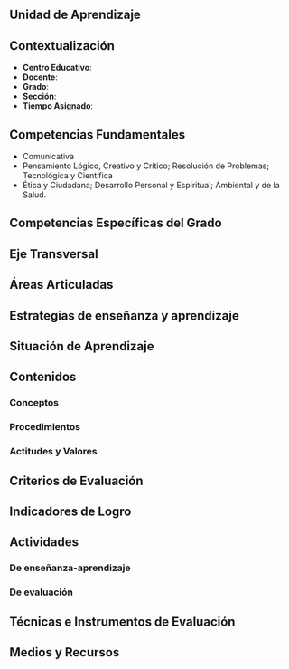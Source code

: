 ## Unidad de Aprendizaje

## Contextualizaci&oacute;n

- **Centro Educativo**: 
- **Docente**: 
- **Grado**: 
- **Sección**: 
- **Tiempo Asignado**: 

## Competencias Fundamentales
- Comunicativa
- Pensamiento Lógico, Creativo y Crítico; Resolución de Problemas; Tecnológica y Científica
- Ética y Ciudadana; Desarrollo Personal y Espiritual; Ambiental y de la Salud.

## Competencias Específicas del Grado

## Eje Transversal

## Áreas Articuladas

## Estrategias de enseñanza y aprendizaje

## Situación de Aprendizaje

## Contenidos

### Conceptos

### Procedimientos

### Actitudes y Valores

## Criterios de Evaluación

## Indicadores de Logro

## Actividades

### De enseñanza-aprendizaje

### De evaluación

## Técnicas e Instrumentos de Evaluación

## Medios y Recursos
